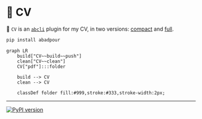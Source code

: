 # 📜 CV

📜 `CV` is an [`abcli`](https://github.com/kamangir/awesome-bash-cli) plugin for my CV, in two versions: [compact](./arash-abadpour-resume.pdf) and [full](./arash-abadpour-resume-full.pdf).

```bash
pip install abadpour
```

```mermaid
graph LR
    build["CV~~build~~push"]
    clean["CV~~clean"]
    CV["pdf"]:::folder

    build --> CV
    clean --> CV

    classDef folder fill:#999,stroke:#333,stroke-width:2px;
```

---

[![PyPI version](https://img.shields.io/pypi/v/abadpour.svg)](https://pypi.org/project/abadpour/)
